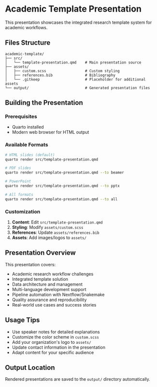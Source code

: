 # Academic Template Presentation

This presentation showcases the integrated research template system for academic workflows.

## Files Structure

```
academic-template/
├── src/
│   └── template-presentation.qmd    # Main presentation source
├── assets/
│   ├── custom.scss                  # Custom styling
│   ├── references.bib               # Bibliography
│   └── .gitkeep                     # Placeholder for additional assets
└── output/                          # Generated presentation files
```

## Building the Presentation

### Prerequisites
- Quarto installed
- Modern web browser for HTML output

### Available Formats

```bash
# HTML slides (default)
quarto render src/template-presentation.qmd

# PDF slides
quarto render src/template-presentation.qmd --to beamer

# PowerPoint
quarto render src/template-presentation.qmd --to pptx

# All formats
quarto render src/template-presentation.qmd --to all
```

### Customization

1. **Content**: Edit `src/template-presentation.qmd`
2. **Styling**: Modify `assets/custom.scss`
3. **References**: Update `assets/references.bib`
4. **Assets**: Add images/logos to `assets/`

## Presentation Overview

This presentation covers:
- Academic research workflow challenges
- Integrated template solution
- Data architecture and management
- Multi-language development support
- Pipeline automation with Nextflow/Snakemake
- Quality assurance and reproducibility
- Real-world use cases and success stories

## Usage Tips

- Use speaker notes for detailed explanations
- Customize the color scheme in `custom.scss`
- Add your organization's logo to `assets/`
- Update contact information in the presentation
- Adapt content for your specific audience

## Output Location

Rendered presentations are saved to the `output/` directory automatically.
